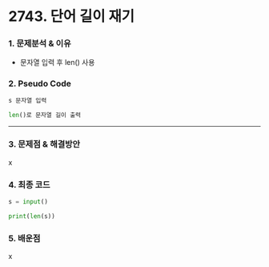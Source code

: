 # 2743. 단어 길이 재기

### 1. 문제분석 & 이유

- 문자열 입력 후 len() 사용

### 2. Pseudo Code

```python
s 문자열 입력

len()로 문자열 길이 출력
```

---

### 3. 문제점 & 해결방안

x

### 4. 최종 코드

```python
s = input()

print(len(s))
```

### 5. 배운점

x
